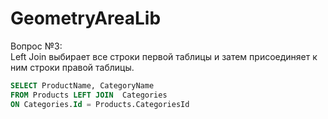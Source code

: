 # GeometryAreaLib
<p3> Вопрос №3: <p3>
<br>
Left Join выбирает все строки первой таблицы и затем присоединяет к ним строки правой таблицы. 
```sql
SELECT ProductName, CategoryName 
FROM Products LEFT JOIN  Categories
ON Categories.Id = Products.CategoriesId
```
